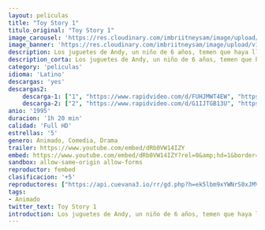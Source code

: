 ```yaml
---
layout: peliculas
title: "Toy Story 1"
titulo_original: "Toy Story 1"
image_carousel: 'https://res.cloudinary.com/imbriitneysam/image/upload/v1558931294/toy1-poster-min.jpg'
image_banner: 'https://res.cloudinary.com/imbriitneysam/image/upload/v1558931294/toy1-poster-min.jpg'
description: Los juguetes de Andy, un niño de 6 años, temen que haya llegado su hora y que un nuevo regalo de cumpleaños les sustituya en el corazón de su dueño. Woody, un vaquero que ha sido hasta ahora el juguete favorito de Andy, trata de tranquilizarlos hasta que aparece Buzz Lightyear, un héroe espacial dotado de todo tipo de avances tecnológicos. Woody es relegado a un segundo plano. Su constante rivalidad se transformará en una gran amistad cuando ambos se pierden en la ciudad sin saber cómo volver a casa.
description_corta: Los juguetes de Andy, un niño de 6 años, temen que haya llegado su hora y que un nuevo regalo de cumpleaños les sustituya en el corazón de su dueño. Woody, un vaquero que ha sido hasta ahora el juguete favorito de Andy, trata de tranquilizarlos hasta que...
category: 'peliculas'
idioma: 'Latino'
descargas: 'yes'
descargas2:
    descarga-1: ["1", "https://www.rapidvideo.com/d/FUHJMWT4EW", "https://www.google.com/s2/favicons?domain=www.rapidvideo.com","RapidVideo","https://res.cloudinary.com/imbriitneysam/image/upload/v1541473684/mexico.png", "Latino", "Full HD"]
    descarga-2: ["2", "https://www.rapidvideo.com/d/G1IJTGB13U", "https://www.google.com/s2/favicons?domain=www.rapidvideo.com","RapidVideo","https://res.cloudinary.com/imbriitneysam/image/upload/v1541473684/mexico.png", "Latino", "Full HD"]
anio: '1995'
duracion: '1h 20 min'
calidad: 'Full HD'
estrellas: '5'
genero: Animado, Comedia, Drama
trailer: https://www.youtube.com/embed/dRb0VW14IZY
embed: https://www.youtube.com/embed/dRb0VW14IZY?rel=0&amp;hd=1&border=0&wmode=opaque&enablejsapi=1&modestbranding=1&controls=1&showinfo=1
sandbox: allow-same-origin allow-forms
reproductor: fembed
clasificacion: '+5'
reproductores: ["https://api.cuevana3.io/rr/gd.php?h=ek5lbm9xYWNrS0xJMVp5b21KREk0dFBLbjVkaHhkRGdrOG1jbnBpUnhhS1ZxV1Y1bXF2UTI2aldvS3FNMWJyYmtkU0ptcFNqdGFDM3FxT2NkYVd3M0pTU3FadVkyUT09"]
tags:
- Animado
twitter_text: Toy Story 1
introduction: Los juguetes de Andy, un niño de 6 años, temen que haya llegado su hora y que un nuevo regalo de cumpleaños les sustituya en el corazón de su dueño. Woody, un vaquero que ha sido hasta ahora el juguete favorito de Andy, trata de tranquilizarlos hasta que...
---
```












